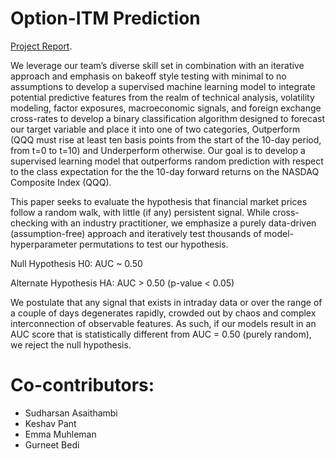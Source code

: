 # Option-ITM Prediction

[Project Report](https://github.com/sudharsanasai/Option-ITM-Prediction/blob/main/DS-GA_1001_Dream_Team_Term_Project_Report.pdf).

We leverage our team’s diverse skill set in combination with an iterative approach and emphasis on bakeoff style testing with minimal to no assumptions to develop a supervised machine learning model to integrate potential predictive features from the realm of technical analysis, volatility modeling, factor exposures, macroeconomic signals, and foreign exchange cross-rates to develop a binary classification algorithm designed to forecast our target variable and place it into one of two categories, Outperform (QQQ must rise at least ten basis points from the start of the 10-day period, from t=0 to t=10) and Underperform otherwise.  Our goal is to develop a supervised learning model that outperforms random prediction with respect to the class expectation for the the 10-day forward returns on the NASDAQ Composite Index (QQQ).  

This paper seeks to evaluate the hypothesis that financial market prices follow a random walk, with little (if any) persistent signal. While cross-checking with an industry practitioner, we emphasize a purely data-driven (assumption-free) approach and iteratively test thousands of model-hyperparameter permutations to test our hypothesis. 

Null Hypothesis 
H0: AUC ~ 0.50  

Alternate Hypothesis
HA: AUC > 0.50 (p-value < 0.05) 

We postulate that any signal that exists in intraday data or over the range of a couple of days degenerates rapidly, crowded out by chaos and complex interconnection of observable features. As such, if our models result in an AUC score that is statistically different from AUC = 0.50 (purely random), we reject the null hypothesis.  

# Co-contributors:
- Sudharsan Asaithambi
- Keshav Pant
- Emma Muhleman
- Gurneet Bedi

